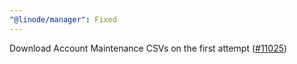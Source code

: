 ```yaml
---
"@linode/manager": Fixed
---
```


Download Account Maintenance CSVs on the first attempt ([#11025](https://github.com/linode/manager/pull/11025))
